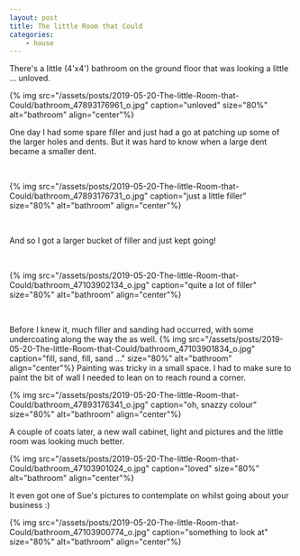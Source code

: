 ```yaml
---
layout: post
title: The little Room that Could
categories:
    - house
---
```


There's a little (4'x4') bathroom on the ground floor that was looking a little ... unloved.

{% img src="/assets/posts/2019-05-20-The-little-Room-that-Could/bathroom_47893176961_o.jpg" caption="unloved" size="80%" alt="bathroom" align="center"%}

One day I had some spare filler and just had a go at patching up some of the larger holes and dents. But it was hard to know when a large dent became a smaller dent.

 

{% img src="/assets/posts/2019-05-20-The-little-Room-that-Could/bathroom_47893176731_o.jpg" caption="just a little filler" size="80%" alt="bathroom" align="center"%}

 

And so I got a larger bucket of filler and just kept going!

 

{% img src="/assets/posts/2019-05-20-The-little-Room-that-Could/bathroom_47103902134_o.jpg" caption="quite a lot of filler" size="80%" alt="bathroom" align="center"%}

 

Before I knew it, much filler and sanding had occurred, with some undercoating along the way the as well.
{% img src="/assets/posts/2019-05-20-The-little-Room-that-Could/bathroom_47103901834_o.jpg" caption="fill, sand, fill, sand ..." size="80%" alt="bathroom" align="center"%}
Painting was tricky in a small space. I had to make sure to paint the bit of wall I needed to lean on to reach round a corner.

{% img src="/assets/posts/2019-05-20-The-little-Room-that-Could/bathroom_47893176341_o.jpg" caption="oh, snazzy colour" size="80%" alt="bathroom" align="center"%}

A couple of coats later, a new wall cabinet, light and pictures and the little room was looking much better.

{% img src="/assets/posts/2019-05-20-The-little-Room-that-Could/bathroom_47103901024_o.jpg" caption="loved" size="80%" alt="bathroom" align="center"%}

It even got one of Sue's pictures to contemplate on whilst going about your business :)

{% img src="/assets/posts/2019-05-20-The-little-Room-that-Could/bathroom_47103900774_o.jpg" caption="something to look at" size="80%" alt="bathroom" align="center"%}

 